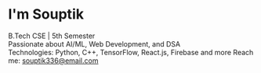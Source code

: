 # I'm Souptik 

 B.Tech CSE | 5th Semester  
 Passionate about AI/ML, Web Development, and DSA  
 Technologies: Python, C++, TensorFlow, React.js, Firebase and more
 Reach me: souptik336@email.com 
